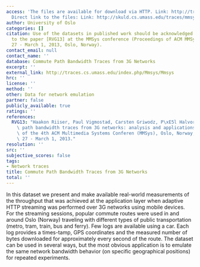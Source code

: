 ```yaml
---
access: 'The files are available for download via HTTP. Link: http://traces.cs.umass.edu/index.php/Mmsys/Mmsys
  Direct link to the files: Link: http://skuld.cs.umass.edu/traces/mmsys/2013/pathbandwidth/'
author: University of Oslo
categories: []
citation: Use of the datasets in published work should be acknowledged by a full citation
  to the paper [RVG13] at the MMSys conference (Proceedings of ACM MMSys 13, February
  27 - March 1, 2013, Oslo, Norway).
contact_email: null
contact_name: ''
database: Commute Path Bandwidth Traces from 3G Networks
excerpt: ''
external_link: http://traces.cs.umass.edu/index.php/Mmsys/Mmsys
hrc: ''
license: ''
method: ''
other: Data for network emulation
partner: false
publicly_available: true
ratings: ''
references:
  RVG13: "Haakon Riiser, Paul Vigmostad, Carsten Griwodz, P\xE5l Halvorsen, Commute\
    \ path bandwidth traces from 3G networks: analysis and applications, Proceedings\
    \ of the 4th ACM Multimedia Systems Conferen (MMSys), Oslo, Norway, USA, February\
    \ 27 - March 1, 2013."
resolution: ''
src: ''
subjective_scores: false
tags:
- Network traces
title: Commute Path Bandwidth Traces from 3G Networks
total: ''
---
```


In this dataset we present and make available real-world measurements of the throughput that was achieved at the application layer when adaptive HTTP streaming was performed over 3G networks using mobile devices. For the streaming sessions, popular commute routes were used in and around Oslo (Norway) traveling with different types of public transportation (metro, tram, train, bus and ferry). Few logs are available using a car. Each log provides a times-tamp, GPS coordinates and the measured number of bytes downloaded for approximately every second of the route. The dataset can be used in several ways, but the most obvious application is to emulate the same network bandwidth behavior (on specific geographical positions) for repeated experiments.